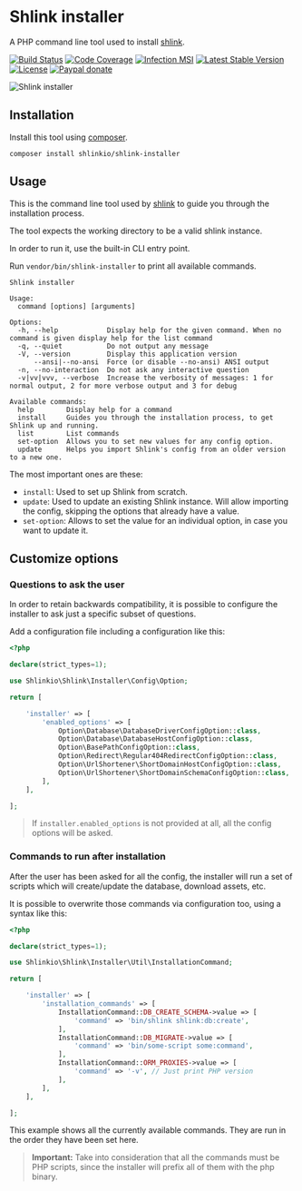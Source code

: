 # Shlink installer

A PHP command line tool used to install [shlink](https://shlink.io/).

[![Build Status](https://img.shields.io/github/actions/workflow/status/shlinkio/shlink-installer/ci.yml?branch=develop&logo=github&style=flat-square)](https://github.com/shlinkio/shlink-installer/actions/workflows/ci.yml?query=workflow%3A%22Continuous+integration%22)
[![Code Coverage](https://img.shields.io/codecov/c/gh/shlinkio/shlink-installer/develop?style=flat-square)](https://app.codecov.io/gh/shlinkio/shlink-installer)
[![Infection MSI](https://img.shields.io/endpoint?style=flat-square&url=https%3A%2F%2Fbadge-api.stryker-mutator.io%2Fgithub.com%2Fshlinkio%2Fshlink-installer%2Fdevelop)](https://dashboard.stryker-mutator.io/reports/github.com/shlinkio/shlink-installer/develop)
[![Latest Stable Version](https://img.shields.io/github/release/shlinkio/shlink-installer.svg?style=flat-square)](https://packagist.org/packages/shlinkio/shlink-installer)
[![License](https://img.shields.io/github/license/shlinkio/shlink-installer.svg?style=flat-square)](https://github.com/shlinkio/shlink-installer/blob/main/LICENSE)
[![Paypal donate](https://img.shields.io/badge/Donate-paypal-blue.svg?style=flat-square&logo=paypal&colorA=aaaaaa)](https://slnk.to/donate)

![Shlink installer](shlink-installer.gif)

## Installation

Install this tool using [composer](https://getcomposer.org/).

    composer install shlinkio/shlink-installer

## Usage

This is the command line tool used by [shlink](https://github.com/shlinkio/shlink) to guide you through the installation process.

The tool expects the working directory to be a valid shlink instance.

In order to run it, use the built-in CLI entry point.

Run `vendor/bin/shlink-installer` to print all available commands.

```
Shlink installer

Usage:
  command [options] [arguments]

Options:
  -h, --help            Display help for the given command. When no command is given display help for the list command
  -q, --quiet           Do not output any message
  -V, --version         Display this application version
      --ansi|--no-ansi  Force (or disable --no-ansi) ANSI output
  -n, --no-interaction  Do not ask any interactive question
  -v|vv|vvv, --verbose  Increase the verbosity of messages: 1 for normal output, 2 for more verbose output and 3 for debug

Available commands:
  help        Display help for a command
  install     Guides you through the installation process, to get Shlink up and running.
  list        List commands
  set-option  Allows you to set new values for any config option.
  update      Helps you import Shlink's config from an older version to a new one.
```

The most important ones are these:

* `install`: Used to set up Shlink from scratch.
* `update`: Used to update an existing Shlink instance. Will allow importing the config, skipping the options that already have a value.
* `set-option`: Allows to set the value for an individual option, in case you want to update it.

## Customize options

### Questions to ask the user

In order to retain backwards compatibility, it is possible to configure the installer to ask just a specific subset of questions.

Add a configuration file including a configuration like this:

```php
<?php

declare(strict_types=1);

use Shlinkio\Shlink\Installer\Config\Option;

return [

    'installer' => [
        'enabled_options' => [
            Option\Database\DatabaseDriverConfigOption::class,
            Option\Database\DatabaseHostConfigOption::class,
            Option\BasePathConfigOption::class,
            Option\Redirect\Regular404RedirectConfigOption::class,
            Option\UrlShortener\ShortDomainHostConfigOption::class,
            Option\UrlShortener\ShortDomainSchemaConfigOption::class,
        ],
    ],

];
```

> If `installer.enabled_options` is not provided at all, all the config options will be asked.

### Commands to run after installation

After the user has been asked for all the config, the installer will run a set of scripts which will create/update the database, download assets, etc.

It is possible to overwrite those commands via configuration too, using a syntax like this:

```php
<?php

declare(strict_types=1);

use Shlinkio\Shlink\Installer\Util\InstallationCommand;

return [

    'installer' => [
        'installation_commands' => [
            InstallationCommand::DB_CREATE_SCHEMA->value => [
                'command' => 'bin/shlink shlink:db:create',
            ],
            InstallationCommand::DB_MIGRATE->value => [
                'command' => 'bin/some-script some:command',
            ],
            InstallationCommand::ORM_PROXIES->value => [
                'command' => '-v', // Just print PHP version
            ],
        ],
    ],

];
```

This example shows all the currently available commands. They are run in the order they have been set here. 

> **Important:** Take into consideration that all the commands must be PHP scripts, since the installer will prefix all of them with the php binary. 
